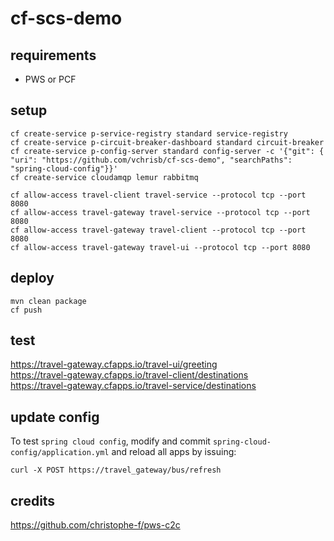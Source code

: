 # cf-scs-demo

## requirements
* PWS or PCF

## setup
```
cf create-service p-service-registry standard service-registry
cf create-service p-circuit-breaker-dashboard standard circuit-breaker
cf create-service p-config-server standard config-server -c '{"git": { "uri": "https://github.com/vchrisb/cf-scs-demo", "searchPaths": "spring-cloud-config"}}'
cf create-service cloudamqp lemur rabbitmq

cf allow-access travel-client travel-service --protocol tcp --port 8080
cf allow-access travel-gateway travel-service --protocol tcp --port 8080
cf allow-access travel-gateway travel-client --protocol tcp --port 8080
cf allow-access travel-gateway travel-ui --protocol tcp --port 8080
```
## deploy
```
mvn clean package
cf push
```
## test

https://travel-gateway.cfapps.io/travel-ui/greeting   
https://travel-gateway.cfapps.io/travel-client/destinations   
https://travel-gateway.cfapps.io/travel-service/destinations   

## update config

To test `spring cloud config`, modify and commit `spring-cloud-config/application.yml` and reload all apps by issuing:

```
curl -X POST https://travel_gateway/bus/refresh
```


## credits

https://github.com/christophe-f/pws-c2c
